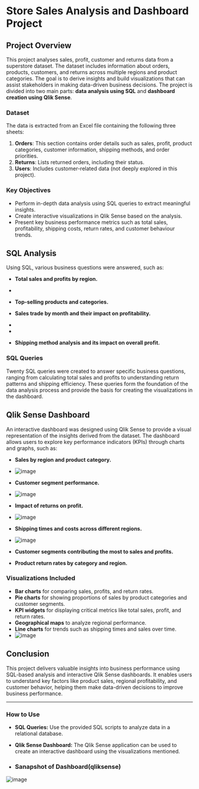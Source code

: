 
# **Store Sales Analysis and Dashboard Project**

## **Project Overview**
This project analyses sales, profit, customer and returns data from a superstore dataset. The dataset includes information about orders, products, customers, and returns across multiple regions and product categories. The goal is to derive insights and build visualizations that can assist stakeholders in making data-driven business decisions. The project is divided into two main parts: **data analysis using SQL** and **dashboard creation using Qlik Sense**.

### **Dataset**
The data is extracted from an Excel file containing the following three sheets:
1. **Orders**: This section contains order details such as sales, profit, product categories, customer information, shipping methods, and order priorities.
2. **Returns**: Lists returned orders, including their status.
3. **Users**: Includes customer-related data (not deeply explored in this project).

### **Key Objectives**
- Perform in-depth data analysis using SQL queries to extract meaningful insights.
- Create interactive visualizations in Qlik Sense based on the analysis.
- Present key business performance metrics such as total sales, profitability, shipping costs, return rates, and customer behaviour trends.

## **SQL Analysis**
Using SQL, various business questions were answered, such as:
- **Total sales and profits by region.**
-
- **Top-selling products and categories.**

- **Sales trade by month and their impact on profitability.**
- 
- 
- **Shipping method analysis and its impact on overall profit.**

### **SQL Queries**
Twenty SQL queries were created to answer specific business questions, ranging from calculating total sales and profits to understanding return patterns and shipping efficiency. These queries form the foundation of the data analysis process and provide the basis for creating the visualizations in the dashboard.

## **Qlik Sense Dashboard**
An interactive dashboard was designed using Qlik Sense to provide a visual representation of the insights derived from the dataset. The dashboard allows users to explore key performance indicators (KPIs) through charts and graphs, such as:
- **Sales by region and product category.**
-  ![image](https://github.com/user-attachments/assets/39d6450e-1b0c-4f8d-82c6-1cad3272af75)
- **Customer segment performance.**
- ![image](https://github.com/user-attachments/assets/1e1bd002-e968-4df1-bb59-c0fd3ca152af)
- **Impact of returns on profit.**
- ![image](https://github.com/user-attachments/assets/1f44c5a6-944b-4c9a-bdee-30371ae0d6d9)

- **Shipping times and costs across different regions.**
- ![image](https://github.com/user-attachments/assets/a3d4cb73-1d55-43b1-8c02-3854dc7d3391)
- **Customer segments contributing the most to sales and profits.**
- **Product return rates by category and region.**

### **Visualizations Included**
- **Bar charts** for comparing sales, profits, and return rates.
- **Pie charts** for showing proportions of sales by product categories and customer segments.
- **KPI widgets** for displaying critical metrics like total sales, profit, and return rates.
- **Geographical maps** to analyze regional performance.
- **Line charts** for trends such as shipping times and sales over time.
- ![image](https://github.com/user-attachments/assets/0dc4e053-09ce-45a7-9ccd-fcd8f2f0928f)

## **Conclusion**
This project delivers valuable insights into business performance using SQL-based analysis and interactive Qlik Sense dashboards. It enables users to understand key factors like product sales, regional profitability, and customer behavior, helping them make data-driven decisions to improve business performance.

---

### **How to Use**
- **SQL Queries:** Use the provided SQL scripts to analyze data in a relational database.
- **Qlik Sense Dashboard:** The Qlik Sense application can be used to create an interactive dashboard using the visualizations mentioned.

- ### Sanapshot of Dashboard(qliksense)




![image](https://github.com/user-attachments/assets/acd50263-8afb-49af-94ef-d3b452b83581)
